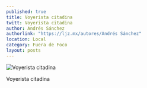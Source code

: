 ```yaml
---
published: true
title: Voyerista citadina
twitt: Voyerista citadina
author: Andrés Sánchez
authorlink: "https://ljz.mx/autores/Andrés Sánchez"
location: Local
category: Fuera de Foco
layout: posts
---
```


![Voyerista citadina](http://i.imgur.com/tzmRtFcm.jpg)

Voyerista citadina
